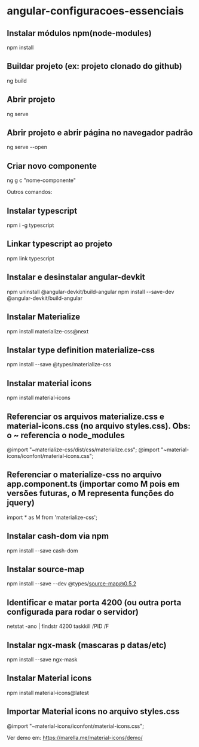 # angular-configuracoes-essenciais

## Instalar módulos npm(node-modules)
npm install

## Buildar projeto (ex: projeto clonado do github)
ng build

## Abrir projeto
ng serve

## Abrir projeto e abrir página no navegador padrão
ng serve --open

## Criar novo componente
ng g c "nome-componente"

Outros comandos:

## Instalar typescript
npm i -g typescript

## Linkar typescript ao projeto
npm link typescript

## Instalar e desinstalar angular-devkit
npm uninstall @angular-devkit/build-angular 
npm install --save-dev @angular-devkit/build-angular

## Instalar Materialize
npm install materialize-css@next

## Instalar type definition materialize-css
npm install --save @types/materialize-css

## Instalar material icons
npm install material-icons

## Referenciar os arquivos materialize.css e material-icons.css (no arquivo styles.css). Obs: o ~ referencia o node_modules

@import "~materialize-css/dist/css/materialize.css";
@import "~material-icons/iconfont/material-icons.css";

## Referenciar o materialize-css no arquivo app.component.ts (importar como M pois em versões futuras, o M representa funções do jquery)
import * as M from 'materialize-css';

## Instalar cash-dom via npm
npm install --save cash-dom

## Instalar source-map
npm install --save --dev @types/source-map@0.5.2

## Identificar e matar porta 4200 (ou outra porta configurada para rodar o servidor)
netstat -ano | findstr 4200
taskkill /PID <PID> /F

## Instalar ngx-mask (mascaras p datas/etc)
npm install --save ngx-mask

## Instalar Material icons
npm install material-icons@latest

## Importar Material icons no arquivo styles.css
@import "~material-icons/iconfont/material-icons.css";

Ver demo em: https://marella.me/material-icons/demo/
